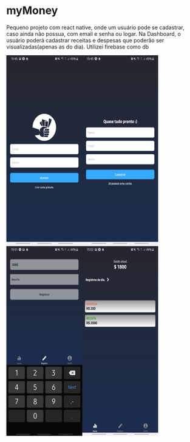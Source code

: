 # myMoney

Pequeno projeto com react native, onde um usuário pode se cadastrar, caso ainda não possua, com email e senha ou logar.
Na Dashboard, o usuário poderá cadastrar receitas e despesas que poderão ser visualizadas(apenas as do dia).
Utilizei firebase como db

<img width="200" height="500" src='https://raw.githubusercontent.com/RMiike/myMoney/master/assets/1%20(3).jpeg'><img width="200" height="500" src='https://raw.githubusercontent.com/RMiike/myMoney/master/assets/1%20(4).jpeg'>
<img width="200" height="500" src='https://raw.githubusercontent.com/RMiike/myMoney/master/assets/1%20(2).jpeg'><img width="200" height="500" src='https://raw.githubusercontent.com/RMiike/myMoney/master/assets/1%20(5).jpeg'>
